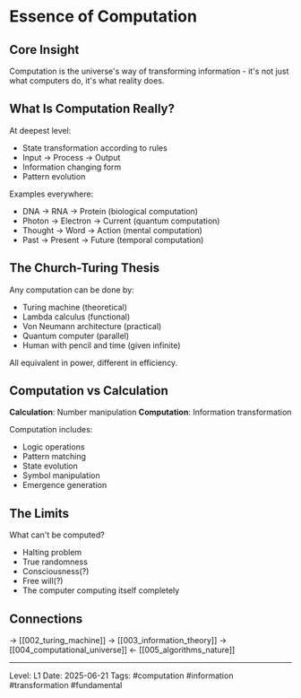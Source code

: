 # Essence of Computation
## Core Insight
Computation is the universe's way of transforming information - it's not just what computers do, it's what reality does.

## What Is Computation Really?

At deepest level:
- State transformation according to rules
- Input → Process → Output
- Information changing form
- Pattern evolution

Examples everywhere:
- DNA → RNA → Protein (biological computation)
- Photon → Electron → Current (quantum computation)
- Thought → Word → Action (mental computation)
- Past → Present → Future (temporal computation)

## The Church-Turing Thesis

Any computation can be done by:
- Turing machine (theoretical)
- Lambda calculus (functional)
- Von Neumann architecture (practical)
- Quantum computer (parallel)
- Human with pencil and time (given infinite)

All equivalent in power, different in efficiency.

## Computation vs Calculation

**Calculation**: Number manipulation
**Computation**: Information transformation

Computation includes:
- Logic operations
- Pattern matching
- State evolution
- Symbol manipulation
- Emergence generation

## The Limits

What can't be computed?
- Halting problem
- True randomness
- Consciousness(?)
- Free will(?)
- The computer computing itself completely

## Connections
→ [[002_turing_machine]]
→ [[003_information_theory]]
→ [[004_computational_universe]]
← [[005_algorithms_nature]]

---
Level: L1
Date: 2025-06-21
Tags: #computation #information #transformation #fundamental
